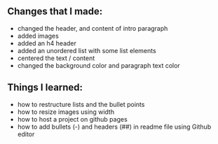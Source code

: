 ## Changes that I made: 
- changed the header, and content of intro paragraph 
- added images
- added an h4 header 
- added an unordered list with some list elements
- centered the text / content
- changed the background color and paragraph text color

## Things I learned:
- how to restructure lists and the bullet points 
- how to resize images using width
- how to host a project on github pages
- how to add bullets  (-) and headers (##) in readme file using Github editor
